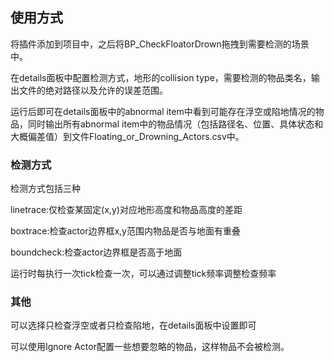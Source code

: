 ## 使用方式
将插件添加到项目中，之后将BP_CheckFloatorDrown拖拽到需要检测的场景中。

在details面板中配置检测方式，地形的collision type，需要检测的物品类名，输出文件的绝对路径以及允许的误差范围。

运行后即可在details面板中的abnormal item中看到可能存在浮空或陷地情况的物品，同时输出所有abnormal item中的物品情况（包括路径名、位置、具体状态和大概偏差值）到文件Floating_or_Drowning_Actors.csv中。

### 检测方式
检测方式包括三种

linetrace:仅检查某固定(x,y)对应地形高度和物品高度的差距

boxtrace:检查actor边界框x,y范围内物品是否与地面有重叠

boundcheck:检查actor边界框是否高于地面

运行时每执行一次tick检查一次，可以通过调整tick频率调整检查频率

### 其他
可以选择只检查浮空或者只检查陷地，在details面板中设置即可

可以使用Ignore Actor配置一些想要忽略的物品，这样物品不会被检测。